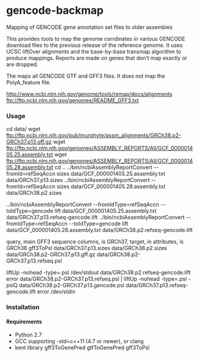 # gencode-backmap
Mapping of GENCODE gene annotation set files to older assembies

This provides tools to map the genome corrdinates in various GENCODE download
files to the previous release of the reference genome.  It uses UCSC liftOver
alignments and the base-by-base transmap algorithm to produce mappings.
Reports are made on genes that don't map exactly or are dropped.

The maps all GENCODE GTF and GFF3 files. It does not map the PolyA_feature
file.

http://www.ncbi.nlm.nih.gov/genome/tools/remap/docs/alignments
ftp://ftp.ncbi.nlm.nih.gov/genomes/README_GFF3.txt

### Usage

  cd data/
  wget ftp://ftp.ncbi.nlm.nih.gov/pub/murphyte/assm_alignments/GRCh38.p2-GRCh37.p13.gff.gz
  wget ftp://ftp.ncbi.nlm.nih.gov/genomes/ASSEMBLY_REPORTS/All/GCF_000001405.25.assembly.txt
  wget ftp://ftp.ncbi.nlm.nih.gov/genomes/ASSEMBLY_REPORTS/All/GCF_000001405.28.assembly.txt
  cd ..
  ../bin/ncbiAssemblyReportConvert --fromId=refSeqAccn sizes data/GCF_000001405.25.assembly.txt data/GRCh37.p13.sizes
  ../bin/ncbiAssemblyReportConvert --fromId=refSeqAccn sizes data/GCF_000001405.28.assembly.txt data/GRCh38.p2.sizes

../bin/ncbiAssemblyReportConvert --fromIdType=refSeqAccn --toIdType=gencode lift data/GCF_000001405.25.assembly.txt data/GRCh37.p13.refseq-gencode.lift
../bin/ncbiAssemblyReportConvert --fromIdType=refSeqAccn --toIdType=gencode lift data/GCF_000001405.28.assembly.txt data/GRCh38.p2.refseq-gencode.lift

 query, main GFF3 sequence columns, is GRCh37, target, in attributes, is GRCh38
 gff3ToPsl data/GRCh37.p13.sizes data/GRCh38.p2.sizes data/GRCh38.p2-GRCh37.p13.gff.gz data/GRCh38.p2-GRCh37.p13.refseq.psl

  liftUp -nohead -type=.psl /dev/stdout data/GRCh38.p2.refseq-gencode.lift error data/GRCh38.p2-GRCh37.p13.refseq.psl | liftUp -nohead -type=.psl -pslQ data/GRCh38.p2-GRCh37.p13.gencode.psl data/GRCh37.p13.refseq-gencode.lift error /dev/stdin

### Installation

#### Requirements
- Python 2.7
- GCC supporting -std=c++11 (4.7 or newer), or clang
- kent library
 gff3ToGenePred
 gtfToGenePred
 gff3ToPsl 
